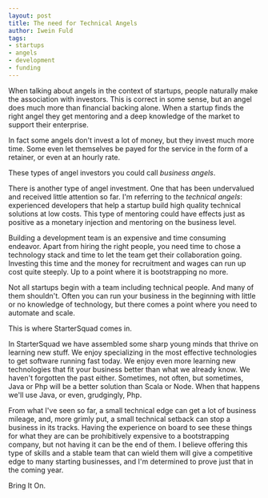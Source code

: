 ```yaml
---
layout: post
title: The need for Technical Angels
author: Iwein Fuld
tags:
- startups
- angels
- development
- funding
---
```


When talking about angels in the context of startups, people naturally make the association with investors. This is
correct in some sense, but an angel does much more than financial backing alone. When a startup finds the right angel
they get mentoring and a deep knowledge of the market to support their enterprise.

In fact some angels don't invest a lot of money, but they invest much more time. Some even let themselves be payed for
the service in the form of a retainer, or even at an hourly rate.

These types of angel investors you could call *business angels*.

There is another type of angel investment.
One that has been undervalued and received little attention so far. I'm referring to the *technical angels*:
experienced developers that help a startup build high quality technical solutions at low costs. This type of mentoring
could have effects just as positive as a monetary injection and mentoring on the business level.

Building a development team is an expensive and time consuming endeavor. Apart from hiring the right people, you need
time to chose a technology stack and time to let the team get their collaboration going. Investing this time and the money
for recruitment and wages can run up cost quite steeply. Up to a point where it is bootstrapping no more.

Not all startups begin with a team including technical people. And many of them shouldn't. Often you can run your business
in the beginning with little or no knowledge of technology, but there comes a point where you need to automate and scale.

This is where StarterSquad comes in.

In StarterSquad we have assembled some sharp young minds that thrive on learning new stuff. We enjoy specializing in the
most effective technologies to get software running fast today. We enjoy even more learning new technologies that fit
your business better than what we already know. We haven't forgotten the past either. Sometimes, not often, but sometimes,
Java or Php will be a better solution than Scala or Node. When that happens we'll use Java, or even, grudgingly, Php.

From what I've seen so far, a small technical edge can get a lot of business mileage, and, more grimly put, a small
technical setback can stop a business in its tracks. Having the experience on board to see these things for what they are
can be prohibitively expensive to a bootstrapping company, but not having it can be the end of them. I believe offering
this type of skills and a stable team that can wield them will give a competitive edge to many starting businesses,
and I'm determined to prove just that in the coming year.

Bring It On.